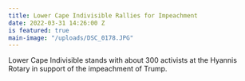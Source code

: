 ```yaml
---
title: Lower Cape Indivisible Rallies for Impeachment
date: 2022-03-31 14:26:00 Z
is featured: true
main-image: "/uploads/DSC_0178.JPG"
---
```


Lower Cape Indivisible stands with about 300 activists at the Hyannis Rotary in support of the impeachment of Trump. 